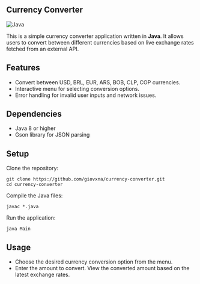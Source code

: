 ## Currency Converter

![Java](https://img.shields.io/badge/java-%23ED8B00.svg?style=for-the-badge&logo=openjdk&logoColor=white)

This is a simple currency converter application written in **Java**. It allows users to convert between different currencies based on live exchange rates fetched from an external API.

## Features
- Convert between USD, BRL, EUR, ARS, BOB, CLP, COP currencies.
- Interactive menu for selecting conversion options.
- Error handling for invalid user inputs and network issues.

## Dependencies
- Java 8 or higher
- Gson library for JSON parsing

## Setup
Clone the repository:

```
git clone https://github.com/giovxna/currency-converter.git
cd currency-converter
```

Compile the Java files:

```
javac *.java
```

Run the application:

```
java Main
```

## Usage
- Choose the desired currency conversion option from the menu.
- Enter the amount to convert.
View the converted amount based on the latest exchange rates.
